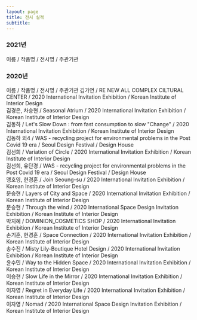```yaml
---
layout: page
title: 전시 실적
subtitle:
---
```


### 2021년
이름 / 작품명 / 전시명 / 주관기관

### 2020년
이름 / 작품명 / 전시명 / 주관기관
김가연 / RE NEW ALL COMPLEX CILTURAL CENTER / 2020 International Invitation Exhibition / Korean Institute of Interior Design<br>
김경은, 차승현 / Seasonal Atrium / 2020 International Invitation Exhibition / Korean Institute of Interior Design<br>
김동하 / Let's Slow Down : from fast consumption to slow "Change" / 2020 International Invitation Exhibition / Korean Institute of Interior Design<br>
김동하 외4 / WAS - recycling project for environmental problems in the Post Covid 19 era / Seoul Design Festival / Design House<br>
김선희 / Variation of Circle / 2020 International Invitation Exhibition / Korean Institute of Interior Design<br> 
김선희, 유단경 / WAS - recycling project for environmental problems in the Post Covid 19 era / Seoul Design Festival / Design House<br>
맹호영, 현경훈 / Join Seoung-su / 2020 International Invitation Exhibition / Korean Institute of Interior Design<br>
문승현 / Layers of City and Space / 2020 International Invitation Exhibition / Korean Institute of Interior Design<br>
문승현 / Through the wind / 2020 International Space Design Invitation Exhibition / Korean Institute of Interior Design<br>
박지혜 / DOMINION_COSMETICS SHOP / 2020 International Invitation Exhibition / Korean Institute of Interior Design<br>
손기훈, 현경훈 / Space Connection / 2020 International Invitation Exhibition / Korean Institute of Interior Design<br>
송수진 / Misty Lily-Boutique Hotel Design / 2020 International Invitation Exhibition / Korean Institute of Interior Design<br>
윤수민 / Way to the Hidden Space / 2020 International Invitation Exhibition / Korean Institute of Interior Design<br>
이승현 / Slow Life in the Mirror / 2020 International Invitation Exhibition / Korean Institute of Interior Design<br>
이자영 / Regret in Everyday Life / 2020 International Invitation Exhibition / Korean Institute of Interior Design<br>
이자영 / Nomad / 2020 International Space Design Invitation Exhibition / Korean Institute of Interior Design<br>
